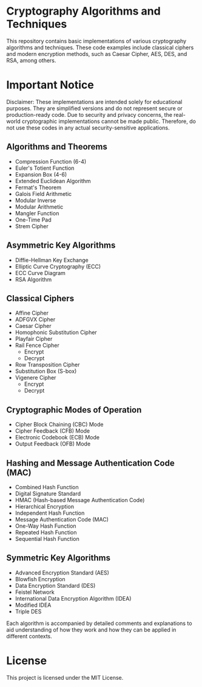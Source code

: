 # Cryptography Algorithms and Techniques
This repository contains basic implementations of various cryptography algorithms and techniques. These code examples include classical ciphers and modern encryption methods, such as Caesar Cipher, AES, DES, and RSA, among others.

# Important Notice
Disclaimer: These implementations are intended solely for educational purposes. They are simplified versions and do not represent secure or production-ready code. Due to security and privacy concerns, the real-world cryptographic implementations cannot be made public. Therefore, do not use these codes in any actual security-sensitive applications.

## Algorithms and Theorems
- Compression Function (6-4)
- Euler's Totient Function
- Expansion Box (4-6)
- Extended Euclidean Algorithm
- Fermat's Theorem
- Galois Field Arithmetic
- Modular Inverse
- Modular Arithmetic
- Mangler Function
- One-Time Pad
- Strem Cipher

## Asymmetric Key Algorithms
- Diffie-Hellman Key Exchange
- Elliptic Curve Cryptography (ECC)
- ECC Curve Diagram
- RSA Algorithm

## Classical Ciphers
- Affine Cipher
- ADFGVX Cipher
- Caesar Cipher
- Homophonic Substitution Cipher
- Playfair Cipher
- Rail Fence Cipher
  - Encrypt
  - Decrypt
- Row Transposition Cipher
- Substitution Box (S-box)
- Vigenere Cipher
  - Encrypt
  - Decrypt

## Cryptographic Modes of Operation
- Cipher Block Chaining (CBC) Mode
- Cipher Feedback (CFB) Mode
- Electronic Codebook (ECB) Mode
- Output Feedback (OFB) Mode

## Hashing and Message Authentication Code (MAC)
- Combined Hash Function
- Digital Signature Standard
- HMAC (Hash-based Message Authentication Code)
- Hierarchical Encryption
- Independent Hash Function
- Message Authentication Code (MAC)
- One-Way Hash Function
- Repeated Hash Function
- Sequential Hash Function

## Symmetric Key Algorithms
- Advanced Encryption Standard (AES)
- Blowfish Encryption
- Data Encryption Standard (DES)
- Feistel Network
- International Data Encryption Algorithm (IDEA)
- Modified IDEA
- Triple DES







Each algorithm is accompanied by detailed comments and explanations to aid understanding of how they work and how they can be applied in different contexts.


# License
This project is licensed under the MIT License.

